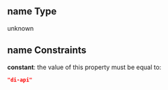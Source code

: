 ## name Type

unknown

## name Constraints

**constant**: the value of this property must be equal to:

```json
"di-api"
```
